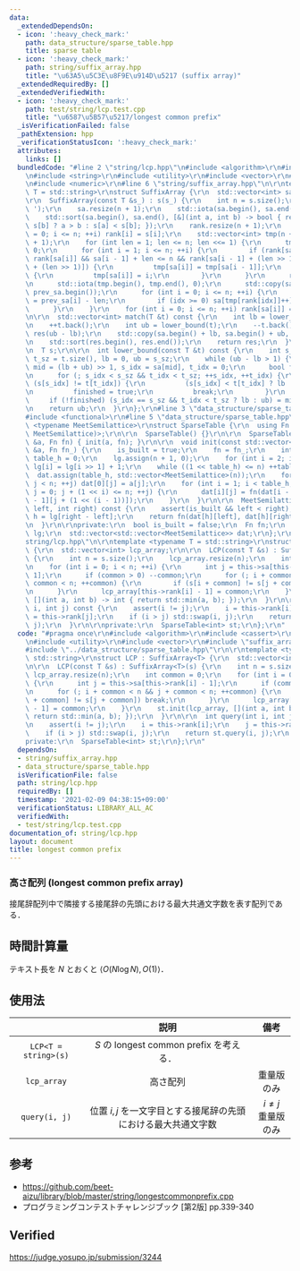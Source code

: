 ```yaml
---
data:
  _extendedDependsOn:
  - icon: ':heavy_check_mark:'
    path: data_structure/sparse_table.hpp
    title: sparse table
  - icon: ':heavy_check_mark:'
    path: string/suffix_array.hpp
    title: "\u63A5\u5C3E\u8F9E\u914D\u5217 (suffix array)"
  _extendedRequiredBy: []
  _extendedVerifiedWith:
  - icon: ':heavy_check_mark:'
    path: test/string/lcp.test.cpp
    title: "\u6587\u5B57\u5217/longest common prefix"
  _isVerificationFailed: false
  _pathExtension: hpp
  _verificationStatusIcon: ':heavy_check_mark:'
  attributes:
    links: []
  bundledCode: "#line 2 \"string/lcp.hpp\"\n#include <algorithm>\r\n#include <cassert>\r\
    \n#include <string>\r\n#include <utility>\r\n#include <vector>\r\n#line 3 \"string/suffix_array.hpp\"\
    \n#include <numeric>\r\n#line 6 \"string/suffix_array.hpp\"\n\r\ntemplate <typename\
    \ T = std::string>\r\nstruct SuffixArray {\r\n  std::vector<int> sa, rank;\r\n\
    \r\n  SuffixArray(const T &s_) : s(s_) {\r\n    int n = s.size();\r\n    s.push_back('\
    \ ');\r\n    sa.resize(n + 1);\r\n    std::iota(sa.begin(), sa.end(), 0);\r\n\
    \    std::sort(sa.begin(), sa.end(), [&](int a, int b) -> bool { return s[a] ==\
    \ s[b] ? a > b : s[a] < s[b]; });\r\n    rank.resize(n + 1);\r\n    for (int i\
    \ = 0; i <= n; ++i) rank[i] = s[i];\r\n    std::vector<int> tmp(n + 1), prev_sa(n\
    \ + 1);\r\n    for (int len = 1; len <= n; len <<= 1) {\r\n      tmp[sa[0]] =\
    \ 0;\r\n      for (int i = 1; i <= n; ++i) {\r\n        if (rank[sa[i - 1]] ==\
    \ rank[sa[i]] && sa[i - 1] + len <= n && rank[sa[i - 1] + (len >> 1)] == rank[sa[i]\
    \ + (len >> 1)]) {\r\n          tmp[sa[i]] = tmp[sa[i - 1]];\r\n        } else\
    \ {\r\n          tmp[sa[i]] = i;\r\n        }\r\n      }\r\n      rank.swap(tmp);\r\
    \n      std::iota(tmp.begin(), tmp.end(), 0);\r\n      std::copy(sa.begin(), sa.end(),\
    \ prev_sa.begin());\r\n      for (int i = 0; i <= n; ++i) {\r\n        int idx\
    \ = prev_sa[i] - len;\r\n        if (idx >= 0) sa[tmp[rank[idx]]++] = idx;\r\n\
    \      }\r\n    }\r\n    for (int i = 0; i <= n; ++i) rank[sa[i]] = i;\r\n  }\r\
    \n\r\n  std::vector<int> match(T &t) const {\r\n    int lb = lower_bound(t);\r\
    \n    ++t.back();\r\n    int ub = lower_bound(t);\r\n    --t.back();\r\n    std::vector<int>\
    \ res(ub - lb);\r\n    std::copy(sa.begin() + lb, sa.begin() + ub, res.begin());\r\
    \n    std::sort(res.begin(), res.end());\r\n    return res;\r\n  }\r\n\r\nprivate:\r\
    \n  T s;\r\n\r\n  int lower_bound(const T &t) const {\r\n    int s_sz = s.size(),\
    \ t_sz = t.size(), lb = 0, ub = s_sz;\r\n    while (ub - lb > 1) {\r\n      int\
    \ mid = (lb + ub) >> 1, s_idx = sa[mid], t_idx = 0;\r\n      bool finished = false;\r\
    \n      for (; s_idx < s_sz && t_idx < t_sz; ++s_idx, ++t_idx) {\r\n        if\
    \ (s[s_idx] != t[t_idx]) {\r\n          (s[s_idx] < t[t_idx] ? lb : ub) = mid;\r\
    \n          finished = true;\r\n          break;\r\n        }\r\n      }\r\n \
    \     if (!finished) (s_idx == s_sz && t_idx < t_sz ? lb : ub) = mid;\r\n    }\r\
    \n    return ub;\r\n  }\r\n};\r\n#line 3 \"data_structure/sparse_table.hpp\"\n\
    #include <functional>\r\n#line 5 \"data_structure/sparse_table.hpp\"\n\r\ntemplate\
    \ <typename MeetSemilattice>\r\nstruct SparseTable {\r\n  using Fn = std::function<MeetSemilattice(MeetSemilattice,\
    \ MeetSemilattice)>;\r\n\r\n  SparseTable() {}\r\n\r\n  SparseTable(const std::vector<MeetSemilattice>\
    \ &a, Fn fn) { init(a, fn); }\r\n\r\n  void init(const std::vector<MeetSemilattice>\
    \ &a, Fn fn_) {\r\n    is_built = true;\r\n    fn = fn_;\r\n    int n = a.size(),\
    \ table_h = 0;\r\n    lg.assign(n + 1, 0);\r\n    for (int i = 2; i <= n; ++i)\
    \ lg[i] = lg[i >> 1] + 1;\r\n    while ((1 << table_h) <= n) ++table_h;\r\n  \
    \  dat.assign(table_h, std::vector<MeetSemilattice>(n));\r\n    for (int j = 0;\
    \ j < n; ++j) dat[0][j] = a[j];\r\n    for (int i = 1; i < table_h; ++i) for (int\
    \ j = 0; j + (1 << i) <= n; ++j) {\r\n      dat[i][j] = fn(dat[i - 1][j], dat[i\
    \ - 1][j + (1 << (i - 1))]);\r\n    }\r\n  }\r\n\r\n  MeetSemilattice query(int\
    \ left, int right) const {\r\n    assert(is_built && left < right);\r\n    int\
    \ h = lg[right - left];\r\n    return fn(dat[h][left], dat[h][right - (1 << h)]);\r\
    \n  }\r\n\r\nprivate:\r\n  bool is_built = false;\r\n  Fn fn;\r\n  std::vector<int>\
    \ lg;\r\n  std::vector<std::vector<MeetSemilattice>> dat;\r\n};\r\n#line 9 \"\
    string/lcp.hpp\"\n\r\ntemplate <typename T = std::string>\r\nstruct LCP : SuffixArray<T>\
    \ {\r\n  std::vector<int> lcp_array;\r\n\r\n  LCP(const T &s) : SuffixArray<T>(s)\
    \ {\r\n    int n = s.size();\r\n    lcp_array.resize(n);\r\n    int common = 0;\r\
    \n    for (int i = 0; i < n; ++i) {\r\n      int j = this->sa[this->rank[i] -\
    \ 1];\r\n      if (common > 0) --common;\r\n      for (; i + common < n && j +\
    \ common < n; ++common) {\r\n        if (s[i + common] != s[j + common]) break;\r\
    \n      }\r\n      lcp_array[this->rank[i] - 1] = common;\r\n    }\r\n    st.init(lcp_array,\
    \ [](int a, int b) -> int { return std::min(a, b); });\r\n  }\r\n\r\n  int query(int\
    \ i, int j) const {\r\n    assert(i != j);\r\n    i = this->rank[i];\r\n    j\
    \ = this->rank[j];\r\n    if (i > j) std::swap(i, j);\r\n    return st.query(i,\
    \ j);\r\n  }\r\n\r\nprivate:\r\n  SparseTable<int> st;\r\n};\r\n"
  code: "#pragma once\r\n#include <algorithm>\r\n#include <cassert>\r\n#include <string>\r\
    \n#include <utility>\r\n#include <vector>\r\n#include \"suffix_array.hpp\"\r\n\
    #include \"../data_structure/sparse_table.hpp\"\r\n\r\ntemplate <typename T =\
    \ std::string>\r\nstruct LCP : SuffixArray<T> {\r\n  std::vector<int> lcp_array;\r\
    \n\r\n  LCP(const T &s) : SuffixArray<T>(s) {\r\n    int n = s.size();\r\n   \
    \ lcp_array.resize(n);\r\n    int common = 0;\r\n    for (int i = 0; i < n; ++i)\
    \ {\r\n      int j = this->sa[this->rank[i] - 1];\r\n      if (common > 0) --common;\r\
    \n      for (; i + common < n && j + common < n; ++common) {\r\n        if (s[i\
    \ + common] != s[j + common]) break;\r\n      }\r\n      lcp_array[this->rank[i]\
    \ - 1] = common;\r\n    }\r\n    st.init(lcp_array, [](int a, int b) -> int {\
    \ return std::min(a, b); });\r\n  }\r\n\r\n  int query(int i, int j) const {\r\
    \n    assert(i != j);\r\n    i = this->rank[i];\r\n    j = this->rank[j];\r\n\
    \    if (i > j) std::swap(i, j);\r\n    return st.query(i, j);\r\n  }\r\n\r\n\
    private:\r\n  SparseTable<int> st;\r\n};\r\n"
  dependsOn:
  - string/suffix_array.hpp
  - data_structure/sparse_table.hpp
  isVerificationFile: false
  path: string/lcp.hpp
  requiredBy: []
  timestamp: '2021-02-09 04:38:15+09:00'
  verificationStatus: LIBRARY_ALL_AC
  verifiedWith:
  - test/string/lcp.test.cpp
documentation_of: string/lcp.hpp
layout: document
title: longest common prefix
---
```



### 高さ配列 (longest common prefix array)

接尾辞配列中で隣接する接尾辞の先頭における最大共通文字数を表す配列である．


## 時間計算量

テキスト長を $N$ とおくと $\langle O(N\log{N}), O(1) \rangle$．


## 使用法

||説明|備考|
|:--:|:--:|:--:|
|`LCP<T = string>(s)`|$S$ の longest common prefix を考える．||
|`lcp_array`|高さ配列|重量版のみ|
|`query(i, j)`|位置 $i, j$ を一文字目とする接尾辞の先頭における最大共通文字数|$i \neq j$<br>重量版のみ|


## 参考

- https://github.com/beet-aizu/library/blob/master/string/longestcommonprefix.cpp
- プログラミングコンテストチャレンジブック \[第2版\] pp.339-340


## Verified

https://judge.yosupo.jp/submission/3244
